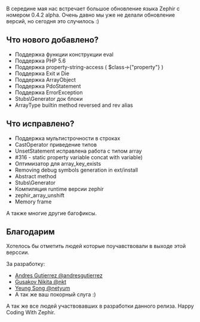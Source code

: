В середине мая нас встречает большое обновление языка Zephir с номером 0.4.2 alpha.
Очень давно мы уже не делали обновление версий, но сегодня это случилось :)

## Что нового добавлено?

-	Поддержка функции конструкции eval
-	Поддержка PHP 5.6
-	Поддержка property-string-access ( $class->{"property"} )
-	Поддержка Exit и Die
-	Поддержка ArrayObject
-	Поддержка PdoStatement
-	Поддержка ErrorException
-	Stubs\Generator док блоки
-	ArrayType builtin method reversed and rev alias

## Что исправлено?

-	Поддержка мультистрочности в строках
-	CastOperator приведение типов
-	UnsetStatement исправлена работа с типом array
-	#316 - static property variable concat with variable)
-	Оптимизатор для array_key_exists
-	Removing debug symbols generation in ext/install
-	Abstract method
-	Stubs\Generator
-	Компиляция runtime версии zephir
-	zephir_array_unshift
-	Memory frame

А также многие другие багофиксы.

## Благодарим

Хотелось бы отметить людей которые поучавствовали в выходе этой верссии.

За разработку:

-	[Andres Gutierrez @andresgutierrez](github.com/andresgutierrez)
-	[Gusakov Nikita @nkt](https://github.com/nkt)
-	[Yeung Song @netyum](https://github.com/netyum)
-	А так же ваш покорный слуга :)

А так же все людей участвовавших в разработки данного релиза. Happy Coding With Zephir.